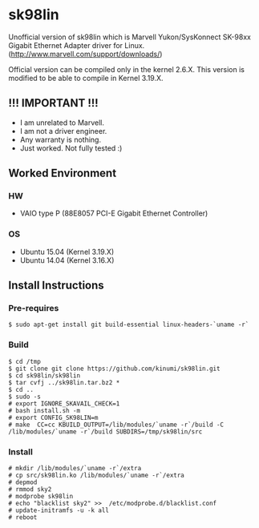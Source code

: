 sk98lin
=======

Unofficial version of sk98lin which is Marvell Yukon/SysKonnect SK-98xx Gigabit Ethernet Adapter driver for Linux. (http://www.marvell.com/support/downloads/)

Official version can be compiled only in the kernel 2.6.X. This version is modified to be able to compile in Kernel 3.19.X.


## !!! IMPORTANT !!!

- I am unrelated to Marvell. 
- I am not a driver engineer. 
- Any warranty is nothing.
- Just worked. Not fully tested :)


## Worked Environment

### HW

- VAIO type P (88E8057 PCI-E Gigabit Ethernet Controller)

### OS

- Ubuntu 15.04 (Kernel 3.19.X)
- Ubuntu 14.04 (Kernel 3.16.X)


## Install Instructions

### Pre-requires

```bash:command
$ sudo apt-get install git build-essential linux-headers-`uname -r`
```

### Build

```bash:command
$ cd /tmp
$ git clone git clone https://github.com/kinumi/sk98lin.git
$ cd sk98lin/sk98lin
$ tar cvfj ../sk98lin.tar.bz2 *
$ cd ..
$ sudo -s
# export IGNORE_SKAVAIL_CHECK=1
# bash install.sh -m
# export CONFIG_SK98LIN=m
# make  CC=cc KBUILD_OUTPUT=/lib/modules/`uname -r`/build -C /lib/modules/`uname -r`/build SUBDIRS=/tmp/sk98lin/src
```

### Install

```bash:command
# mkdir /lib/modules/`uname -r`/extra
# cp src/sk98lin.ko /lib/modules/`uname -r`/extra
# depmod
# rmmod sky2
# modprobe sk98lin
# echo "blacklist sky2" >>  /etc/modprobe.d/blacklist.conf
# update-initramfs -u -k all
# reboot
```

